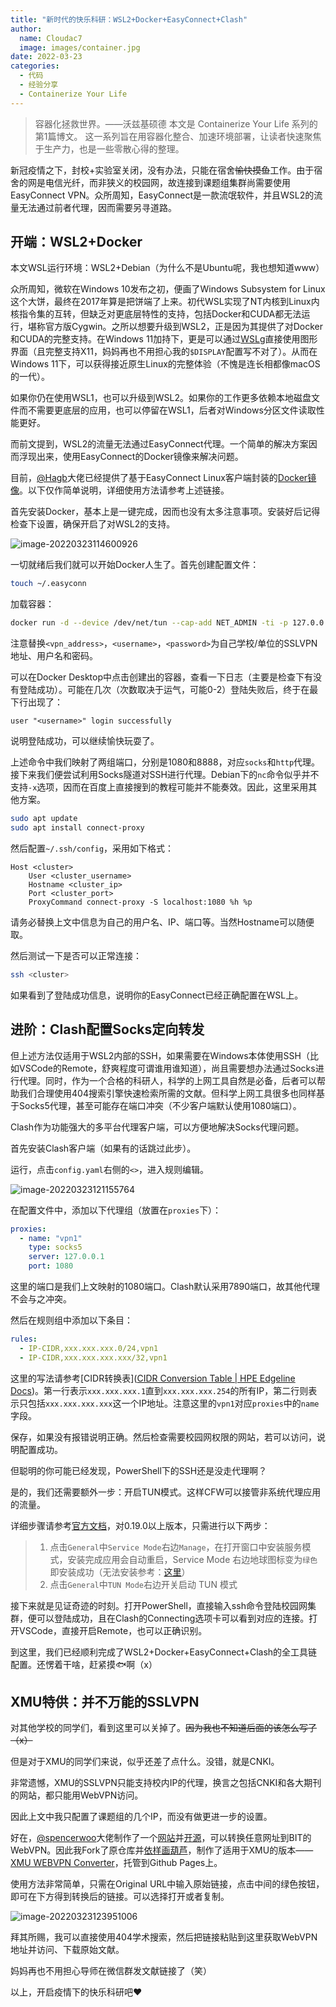 ```yaml
---
title: "新时代的快乐科研：WSL2+Docker+EasyConnect+Clash"
author: 
  name: Cloudac7
  image: images/container.jpg
date: 2022-03-23
categories:
  - 代码
  - 经验分享
  - Containerize Your Life
---
```


> 容器化拯救世界。——沃兹基硕德
> 本文是 Containerize Your Life 系列的第1篇博文。
> 这一系列旨在用容器化整合、加速环境部署，让读者快速聚焦于生产力，也是一些零散心得的整理。

新冠疫情之下，封校+实验室关闭，没有办法，只能在宿舍<del>愉快摸鱼</del>工作。由于宿舍的网是电信光纤，而非狭义的校园网，故连接到课题组集群尚需要使用EasyConnect VPN。众所周知，EasyConnect是一款流氓软件，并且WSL2的流量无法通过前者代理，因而需要另寻道路。

## 开端：WSL2+Docker

本文WSL运行环境：WSL2+Debian（为什么不是Ubuntu呢，我也想知道www）

众所周知，微软在Windows 10发布之初，便画了Windows Subsystem for Linux这个大饼，最终在2017年算是把饼端了上来。初代WSL实现了NT内核到Linux内核指令集的互转，但缺乏对更底层特性的支持，包括Docker和CUDA都无法运行，堪称官方版Cygwin。之所以想要升级到WSL2，正是因为其提供了对Docker和CUDA的完整支持。在Windows 11加持下，更是可以通过[WSLg](https://docs.microsoft.com/en-us/windows/wsl/tutorials/gui-apps)直接使用图形界面（且完整支持X11，妈妈再也不用担心我的`$DISPLAY`配置写不对了）。从而在Windows 11下，可以获得接近原生Linux的完整体验（不愧是连长相都像macOS的一代）。

如果你仍在使用WSL1，也可以升级到WSL2。如果你的工作更多依赖本地磁盘文件而不需要更底层的应用，也可以停留在WSL1，后者对Windows分区文件读取性能更好。

而前文提到，WSL2的流量无法通过EasyConnect代理。一个简单的解决方案因而浮现出来，使用EasyConnect的Docker镜像来解决问题。

目前，[@Hagb](https://github.com/Hagb)大佬已经提供了基于EasyConnect Linux客户端封装的[Docker镜像](https://github.com/Hagb/docker-easyconnect)。以下仅作简单说明，详细使用方法请参考上述链接。

首先安装Docker，基本上是一键完成，因而也没有太多注意事项。安装好后记得检查下设置，确保开启了对WSL2的支持。

![image-20220323114600926](https://s2.loli.net/2022/03/23/Ma7KlZNIGHmX3Y5.png)

一切就绪后我们就可以开始Docker人生了。首先创建配置文件：

```bash
touch ~/.easyconn
```

加载容器：

```bash
docker run -d --device /dev/net/tun --cap-add NET_ADMIN -ti -p 127.0.0.1:1080:1080 -p 127.0.0.1:8888:8888 -e EC_VER=7.6.3 -v $HOME/.easyconn:/root/.easyconn -e CLI_OPTS="-d <vpn_address> -u <username> -p <password>" hagb/docker-easyconnect:cli
```

注意替换`<vpn_address>`，`<username>`，`<password>`为自己学校/单位的SSLVPN地址、用户名和密码。

可以在Docker Desktop中点击创建出的容器，查看一下日志（主要是检查下有没有登陆成功）。可能在几次（次数取决于运气，可能0-2）登陆失败后，终于在最下行出现了：

```
user "<username>" login successfully
```

说明登陆成功，可以继续愉快玩耍了。

上述命令中我们映射了两组端口，分别是1080和8888，对应`socks`和`http`代理。接下来我们便尝试利用Socks隧道对SSH进行代理。Debian下的`nc`命令似乎并不支持`-x`选项，因而在百度上直接搜到的教程可能并不能奏效。因此，这里采用其他方案。

```bash
sudo apt update
sudo apt install connect-proxy
```

然后配置`~/.ssh/config`，采用如下格式：

```
Host <cluster>
    User <cluster_username>
    Hostname <cluster_ip>
    Port <cluster_port>
    ProxyCommand connect-proxy -S localhost:1080 %h %p
```

请务必替换上文中信息为自己的用户名、IP、端口等。当然Hostname可以随便取。

然后测试一下是否可以正常连接：

```bash
ssh <cluster>
```

如果看到了登陆成功信息，说明你的EasyConnect已经正确配置在WSL上。

## 进阶：Clash配置Socks定向转发

但上述方法仅适用于WSL2内部的SSH，如果需要在Windows本体使用SSH（比如VSCode的Remote，舒爽程度可谓谁用谁知道），尚且需要想办法通过Socks进行代理。同时，作为一个合格的科研人，科学的上网工具自然是必备，后者可以帮助我们合理使用404搜索引擎快速检索所需的文献。但科学上网工具很多也同样基于Socks5代理，甚至可能存在端口冲突（不少客户端默认使用1080端口）。

Clash作为功能强大的多平台代理客户端，可以方便地解决Socks代理问题。

首先安装Clash客户端（如果有的话跳过此步）。

运行，点击`config.yaml`右侧的`<>`，进入规则编辑。

![image-20220323121155764](https://s2.loli.net/2022/03/23/45q3OJh8UCft1yG.png)

在配置文件中，添加以下代理组（放置在`proxies`下）：

```yaml
proxies:
  - name: "vpn1"
    type: socks5
    server: 127.0.0.1
    port: 1080
```

这里的端口是我们上文映射的1080端口。Clash默认采用7890端口，故其他代理不会与之冲突。

然后在规则组中添加以下条目：

```yaml
rules:
  - IP-CIDR,xxx.xxx.xxx.0/24,vpn1
  - IP-CIDR,xxx.xxx.xxx.xxx/32,vpn1
```

这里的写法请参考[CIDR转换表]([CIDR Conversion Table | HPE Edgeline Docs](https://techlibrary.hpe.com/docs/otlink-wo/CIDR-Conversion-Table.html))。第一行表示`xxx.xxx.xxx.1`直到`xxx.xxx.xxx.254`的所有IP，第二行则表示只包括`xxx.xxx.xxx.xxx`这一个IP地址。注意这里的`vpn1`对应`proxies`中的`name`字段。

保存，如果没有报错说明正确。然后检查需要校园网权限的网站，若可以访问，说明配置成功。

但聪明的你可能已经发现，PowerShell下的SSH还是没走代理啊？

是的，我们还需要额外一步：开启TUN模式。这样CFW可以接管非系统代理应用的流量。

详细步骤请参考[官方文档](https://docs.cfw.lbyczf.com/contents/tun.html)，对0.19.0以上版本，只需进行以下两步：

> 1. 点击`General`中`Service Mode`右边`Manage`，在打开窗口中安装服务模式，安装完成应用会自动重启，Service Mode 右边地球图标变为`绿色`即安装成功（无法安装参考：[这里](https://docs.cfw.lbyczf.com/contents/questions.html#service-mode-无法安装-windows)）
> 2. 点击`General`中`TUN Mode`右边开关启动 TUN 模式

接下来就是见证奇迹的时刻。打开PowerShell，直接输入ssh命令登陆校园网集群，便可以登陆成功，且在Clash的Connecting选项卡可以看到对应的连接。打开VSCode，直接开启Remote，也可以正确识别。

到这里，我们已经顺利完成了WSL2+Docker+EasyConnect+Clash的全工具链配置。还愣着干啥，赶紧摸🐟啊（x）

## XMU特供：并不万能的SSLVPN

对其他学校的同学们，看到这里可以关掉了。<del>因为我也不知道后面的该怎么写了（x）</del>

但是对于XMU的同学们来说，似乎还差了点什么。没错，就是CNKI。

非常遗憾，XMU的SSLVPN只能支持校内IP的代理，换言之包括CNKI和各大期刊的网站，都只能用WebVPN访问。

因此上文中我只配置了课题组的几个IP，而没有做更进一步的设置。

好在，[@spencerwoo](https://github.com/spencerwooo)大佬制作了一个[网站](https://webvpn.vercel.app/)并[开源](https://github.com/spencerwooo/bit-webvpn-converter)，可以转换任意网址到BIT的WebVPN。因此我Fork了原仓库并[依样画葫芦](https://github.com/Cloudac7/xmu-webvpn-converter)，制作了适用于XMU的版本——[XMU WEBVPN Converter](https://cloudac7.github.io/xmu-webvpn-converter/)，托管到Github Pages上。

使用方法非常简单，只需在Original URL中输入原始链接，点击中间的绿色按钮，即可在下方得到转换后的链接。可以选择打开或者复制。

![image-20220323123951006](https://s2.loli.net/2022/03/23/a8NlfuSbjLzd674.png)

拜其所赐，我可以直接使用404学术搜索，然后把链接粘贴到这里获取WebVPN地址并访问、下载原始文献。

妈妈再也不用担心导师在微信群发文献链接了（笑）

以上，开启疫情下的快乐科研吧♥
